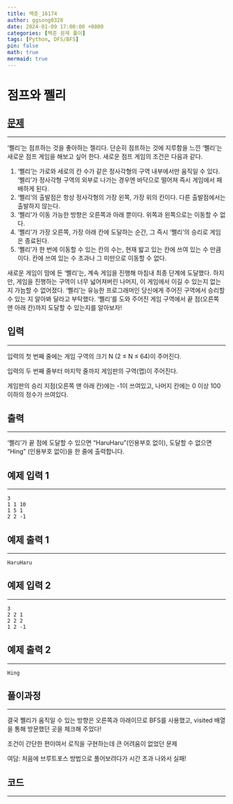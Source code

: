 ```yaml
---
title: 백준_16174
author: ggsong0328
date: 2024-01-09 17:00:00 +0800
categories: [백준 문제 풀이]
tags: [Python, DFS/BFS]
pin: false
math: true
mermaid: true
---
```


# 점프와 쩰리

## **[문제](https://www.acmicpc.net/problem/16174)**

---

‘쩰리’는 점프하는 것을 좋아하는 젤리다. 단순히 점프하는 것에 지루함을 느낀 ‘쩰리’는 새로운 점프 게임을 해보고 싶어 한다. 새로운 점프 게임의 조건은 다음과 같다.

1. ‘쩰리’는 가로와 세로의 칸 수가 같은 정사각형의 구역 내부에서만 움직일 수 있다. ‘쩰리’가 정사각형 구역의 외부로 나가는 경우엔 바닥으로 떨어져 즉시 게임에서 패배하게 된다.
2. ‘쩰리’의 출발점은 항상 정사각형의 가장 왼쪽, 가장 위의 칸이다. 다른 출발점에서는 출발하지 않는다.
3. ‘쩰리’가 이동 가능한 방향은 오른쪽과 아래 뿐이다. 위쪽과 왼쪽으로는 이동할 수 없다.
4. ‘쩰리’가 가장 오른쪽, 가장 아래 칸에 도달하는 순간, 그 즉시 ‘쩰리’의 승리로 게임은 종료된다.
5. ‘쩰리’가 한 번에 이동할 수 있는 칸의 수는, 현재 밟고 있는 칸에 쓰여 있는 수 만큼이다. 칸에 쓰여 있는 수 초과나 그 미만으로 이동할 수 없다.

새로운 게임이 맘에 든 ‘쩰리’는, 계속 게임을 진행해 마침내 최종 단계에 도달했다. 하지만, 게임을 진행하는 구역이 너무 넓어져버린 나머지, 이 게임에서 이길 수 있는지 없는지 가늠할 수 없어졌다. ‘쩰리’는 유능한 프로그래머인 당신에게 주어진 구역에서 승리할 수 있는 지 알아봐 달라고 부탁했다. ‘쩰리’를 도와 주어진 게임 구역에서 끝 점(오른쪽 맨 아래 칸)까지 도달할 수 있는지를 알아보자!

## **입력**

---

입력의 첫 번째 줄에는 게임 구역의 크기 N (2 ≤ N ≤ 64)이 주어진다.

입력의 두 번째 줄부터 마지막 줄까지 게임판의 구역(맵)이 주어진다.

게임판의 승리 지점(오른쪽 맨 아래 칸)에는 -1이 쓰여있고, 나머지 칸에는 0 이상 100 이하의 정수가 쓰여있다.

## **출력**

---

‘쩰리’가 끝 점에 도달할 수 있으면 “HaruHaru”(인용부호 없이), 도달할 수 없으면 “Hing” (인용부호 없이)을 한 줄에 출력합니다.

## 예제 입력 1

---

    3
    1 1 10
    1 5 1
    2 2 -1

## 예제 출력 1

---

    HaruHaru

## 예제 입력 2

---

    3
    2 2 1
    2 2 2
    1 2 -1

## 예제 출력 2

---

    Hing

## **풀이과정**

---

결국 쩰리가 움직일 수 있는 방향은 오른쪽과 아래이므로 BFS를 사용했고, visited 배열을 통해 방문했던 곳을 체크해 주었다!

조건이 간단한 편이여서 로직을 구현하는데 큰 어려움이 없었던 문제

여담: 처음에 브루트포스 방법으로 풀어보려다가 시간 초과 나와서 실패!

## **코드**

---

<script src="https://gist.github.com/ggsong0328/9fba0b94652fd4ed34f55dc7908faf19.js"></script>
